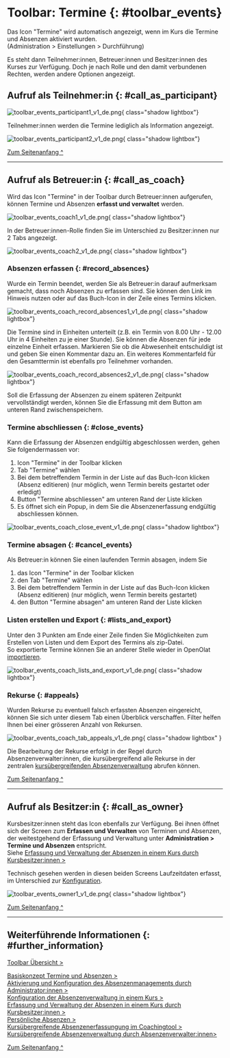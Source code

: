 # Toolbar: Termine {: #toolbar_events}


Das Icon "Termine" wird automatisch angezeigt, wenn im Kurs die Termine und Absenzen aktiviert wurden.<br>(Administration > Einstellungen > Durchführung)

Es steht dann Teilnehmer:innen, Betreuer:innen und Besitzer:innen des Kurses zur Verfügung. Doch je nach Rolle und den damit verbundenen Rechten, werden andere Optionen angezeigt. 

## Aufruf als Teilnehmer:in {: #call_as_participant}

![toolbar_events_participant1_v1_de.png](assets/toolbar_events_participant1_v1_de.png){ class="shadow lightbox"}

Teilnehmer:innen werden die Termine lediglich als Information angezeigt.

![toolbar_events_participant2_v1_de.png](assets/toolbar_events_participant2_v1_de.png){ class="shadow lightbox"}

[Zum Seitenanfang ^](#toolbar_events)

---

## Aufruf als Betreuer:in {: #call_as_coach}

Wird das Icon "Termine" in der Toolbar durch Betreuer:innen aufgerufen, können Termine und Absenzen **erfasst und verwaltet** werden. 

![toolbar_events_coach1_v1_de.png](assets/toolbar_events_coach1_v1_de.png){ class="shadow lightbox"}

In der Betreuer:innen-Rolle finden Sie im Unterschied zu Besitzer:innen nur 2 Tabs angezeigt.

![toolbar_events_coach2_v1_de.png](assets/toolbar_events_coach2_v1_de.png){ class="shadow lightbox"}



### Absenzen erfassen {: #record_absences}

Wurde ein Termin beendet, werden Sie als Betreuer:in darauf aufmerksam gemacht, dass noch Absenzen zu erfassen sind. Sie können den Link im Hinweis nutzen oder auf das Buch-Icon in der Zeile eines Termins klicken.

![toolbar_events_coach_record_absences1_v1_de.png](assets/toolbar_events_coach_record_absences1_v1_de.png){ class="shadow lightbox"}

Die Termine sind in Einheiten unterteilt (z.B. ein Termin von 8.00 Uhr - 12.00 Uhr in 4 Einheiten zu je einer Stunde). Sie können die Absenzen für jede einzelne Einheit erfassen.
Markieren Sie ob die Abwesenheit entschuldigt ist und geben Sie einen Kommentar dazu an. Ein weiteres Kommentarfeld für den Gesamttermin ist ebenfalls pro Teilnehmer vorhanden.

![toolbar_events_coach_record_absences2_v1_de.png](assets/toolbar_events_coach_record_absences2_v1_de.png){ class="shadow lightbox"}

Soll die Erfassung der Absenzen zu einem späteren Zeitpunkt vervollständigt werden, können Sie die Erfassung mit dem Button am unteren Rand zwischenspeichern.


### Termine abschliessen {: #close_events}

Kann die Erfassung der Absenzen endgültig abgeschlossen werden, gehen Sie folgendermassen vor:

1. Icon "Termine" in der Toolbar klicken
2. Tab "Termine" wählen
3. Bei dem betreffendem Termin in der Liste auf das Buch-Icon klicken (Absenz editieren)
  (nur möglich, wenn Termin bereits gestartet oder erledigt)
4. Button "Termine abschliessen" am unteren Rand der Liste klicken
5. Es öffnet sich ein Popup, in dem Sie die Absenzenerfassung endgültig abschliessen können.

![toolbar_events_coach_close_event_v1_de.png](assets/toolbar_events_coach_close_event_v1_de.png){ class="shadow lightbox"}



### Termine absagen {: #cancel_events}

Als Betreuer:in können Sie einen laufenden Termin absagen, indem Sie

1. das Icon "Termine" in der Toolbar klicken
2. den Tab "Termine" wählen
3. Bei dem betreffendem Termin in der Liste auf das Buch-Icon klicken (Absenz editieren)
  (nur möglich, wenn Termin bereits gestartet)
4. den Button "Termine absagen" am unteren Rand der Liste klicken


### Listen erstellen und Export {: #lists_and_export}

Unter den 3 Punkten am Ende einer Zeile finden Sie Möglichkeiten zum Erstellen von Listen und dem Export des Termins als zip-Datei.<br> 
So exportierte Termine können Sie an anderer Stelle wieder in OpenOlat [importieren](../learningresources/Events_and_absences.de.md#import_events).

![toolbar_events_coach_lists_and_export_v1_de.png](assets/toolbar_events_coach_lists_and_export_v1_de.png){ class="shadow lightbox"}



### Rekurse {: #appeals}

Wurden Rekurse zu eventuell falsch erfassten Absenzen eingereicht, können Sie sich unter diesem Tab einen Überblick verschaffen. Filter helfen Ihnen bei einer grösseren Anzahl von Rekursen.

![toolbar_events_coach_tab_appeals_v1_de.png](assets/toolbar_events_coach_tab_appeals_v1_de.png){ class="shadow lightbox" }

Die Bearbeitung der Rekurse erfolgt in der Regel durch Absenzenverwalter:innen, die kursübergreifend alle Rekurse in der zentralen [kursübergreifenden Absenzenverwaltung](../area_modules/Absence_Management.de.md) abrufen können. 


[Zum Seitenanfang ^](#toolbar_events)

---


## Aufruf als Besitzer:in {: #call_as_owner}

Kursbesitzer:innen steht das Icon ebenfalls zur Verfügung. Bei ihnen öffnet sich der Screen zum **Erfassen und Verwalten** von Terminen und Absenzen, der weitestgehend der Erfassung und Verwaltung unter **Administration > Termine und Absenzen** entspricht.<br>
Siehe [Erfassung und Verwaltung der Absenzen in einem Kurs durch Kursbesitzer:innen >](../learningresources/Events_and_absences.de.md)<br>

Technisch gesehen werden in diesen beiden Screens Laufzeitdaten erfasst, im Unterschied zur [Konfiguration](../learningresources/Course_Settings_Execution.de.md#config_event_and_absence_management).

![toolbar_events_owner1_v1_de.png](assets/toolbar_events_owner1_v1_de.png){ class="shadow lightbox"}


[Zum Seitenanfang ^](#toolbar_events)

---


## Weiterführende Informationen {: #further_information}

[Toolbar Übersicht >](../learningresources/Toolbar.de.md)<br>

[Basiskonzept Termine und Absenzen >](../basic_concepts/Events_and_Absences.de.md)<br>
[Aktivierung und Konfiguration des Absenzenmanagements durch Administrator:innen >](../../manual_admin/administration/Modules_Events_and_Absences.de.md)<br>
[Konfiguration der Absenzenverwaltung in einem Kurs >](../learningresources/Course_Settings_Execution.de.md#config_event_and_absence_management)<br>
[Erfassung und Verwaltung der Absenzen in einem Kurs durch Kursbesitzer:innen >](../learningresources/Events_and_absences.de.md)<br>
[Persönliche Absenzen >](../personal_menu/Absences.de.md)<br>
[Kursübergreifende Absenzenerfassungung im Coachingtool >](../area_modules/Coaching.de.md)<br>
[Kursübergreifende Absenzenverwaltung durch Absenzenverwalter:innen>](../area_modules/Absence_Management.de.md)<br>

[Zum Seitenanfang ^](#toolbar_events)


